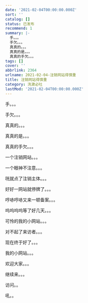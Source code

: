 ```yaml
---
date: '2021-02-04T00:00:00.000Z'
sort: ''
catalog: []
status: 已发布
recommend: 1
summary: |-
  手。。。
  手欠。。。
  真真的。。。
  真真的是。。。
  真真的手欠。。。
tags: []
cover: ''
abbrlink: 2364
urlname: 2021-02-04-注销网站得慎重
title: 注销网站得慎重
category: 洗漱必吐
lastMod: '2021-02-04T00:00:00.000Z'
---
```


手。。。


手欠。。。


真真的。。。


真真的是。。。


真真的手欠。。。


一个注销网站。。。


一个眼神不注意。。。


咣就点了注销主体。。。


好好一网站就停牌了。。。


哼哧哼哧又来一顿备案。。。


呜呜呜呜等了好几天。。。


可怜的我的小网站。。。


对不起了来访者。。。


现在终于好了。。。


我的小网站。。。


欢迎大家。。。


继续来。。。


访问。。


吼。。

